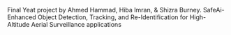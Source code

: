 Final Yeat project by Ahmed Hammad, Hiba Imran, & Shizra Burney.
SafeAi-Enhanced Object Detection, Tracking, and Re-Identification for High-Altitude Aerial Surveillance applications


